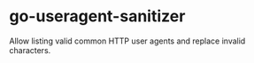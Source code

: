 # go-useragent-sanitizer
Allow listing valid common HTTP user agents and replace invalid characters.
